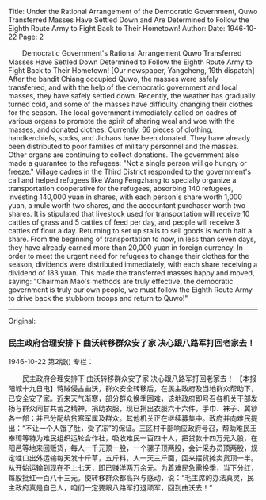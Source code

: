Title: Under the Rational Arrangement of the Democratic Government, Quwo Transferred Masses Have Settled Down and Are Determined to Follow the Eighth Route Army to Fight Back to Their Hometown!
Author:
Date: 1946-10-22
Page: 2

　　Democratic Government's Rational Arrangement
    Quwo Transferred Masses Have Settled Down
    Determined to Follow the Eighth Route Army to Fight Back to Their Hometown!
    [Our newspaper, Yangcheng, 19th dispatch] After the bandit Chiang occupied Quwo, the masses were safely transferred, and with the help of the democratic government and local masses, they have safely settled down. Recently, the weather has gradually turned cold, and some of the masses have difficulty changing their clothes for the season. The local government immediately called on cadres of various organs to promote the spirit of sharing weal and woe with the masses, and donated clothes. Currently, 66 pieces of clothing, handkerchiefs, socks, and Jichaos have been donated. They have already been distributed to poor families of military personnel and the masses. Other organs are continuing to collect donations. The government also made a guarantee to the refugees: "Not a single person will go hungry or freeze." Village cadres in the Third District responded to the government's call and helped refugees like Wang Fengzhang to specially organize a transportation cooperative for the refugees, absorbing 140 refugees, investing 140,000 yuan in shares, with each person's share worth 1,000 yuan, a mule worth two shares, and the accountant purchaser worth two shares. It is stipulated that livestock used for transportation will receive 10 catties of grass and 5 catties of feed per day, and people will receive 3 catties of flour a day. Returning to set up stalls to sell goods is worth half a share. From the beginning of transportation to now, in less than seven days, they have already earned more than 20,000 yuan in foreign currency. In order to meet the urgent need for refugees to change their clothes for the season, dividends were distributed immediately, with each share receiving a dividend of 183 yuan. This made the transferred masses happy and moved, saying: "Chairman Mao's methods are truly effective, the democratic government is truly our own people, we must follow the Eighth Route Army to drive back the stubborn troops and return to Quwo!"



<hr /> 

Original: 


### 民主政府合理安排下  曲沃转移群众安了家  决心跟八路军打回老家去！

1946-10-22
第2版()
专栏：

　　民主政府合理安排下
    曲沃转移群众安了家
    决心跟八路军打回老家去！
    【本报阳城十九日电】蒋贼侵占曲沃，群众安全转移后，在民主政府及当地群众帮助下，已安全安了家。近来天气渐寒，部分群众换季困难，该地政府即号召各机关干部发扬与群众同甘共苦之精神，捐助衣服，现已捐出衣服六十六件，手巾、袜子、冀钞各一部；并已分配给贫寒军属及群众。其他机关正在继续募集中。政府并向难民提出：“不让一个人饿了肚，受了冻”的保证。三区村干部响应政府号召，帮助难民王奉璋等特为难民组织运轮合作社，吸收难民一百四十人，把贷款十四万元入股，在阳邑等地来回贩货，每人一千元顶一股，一个骡子顶两股，会计采办员顶两股，规定牲口出外运输每天发十斤草，五斤料，人一天三斤面，回来摆货摊卖货顶一半。从开始运输到现在不上七天，即已赚洋两万余元。为着难民急需换季，当下分红，每股批红一百八十三元。使转移群众都高兴与感动，说：“毛主席的办法真灵，民主政府真是自己人，咱们一定要跟八路军打退顽军，回到曲沃去！”
